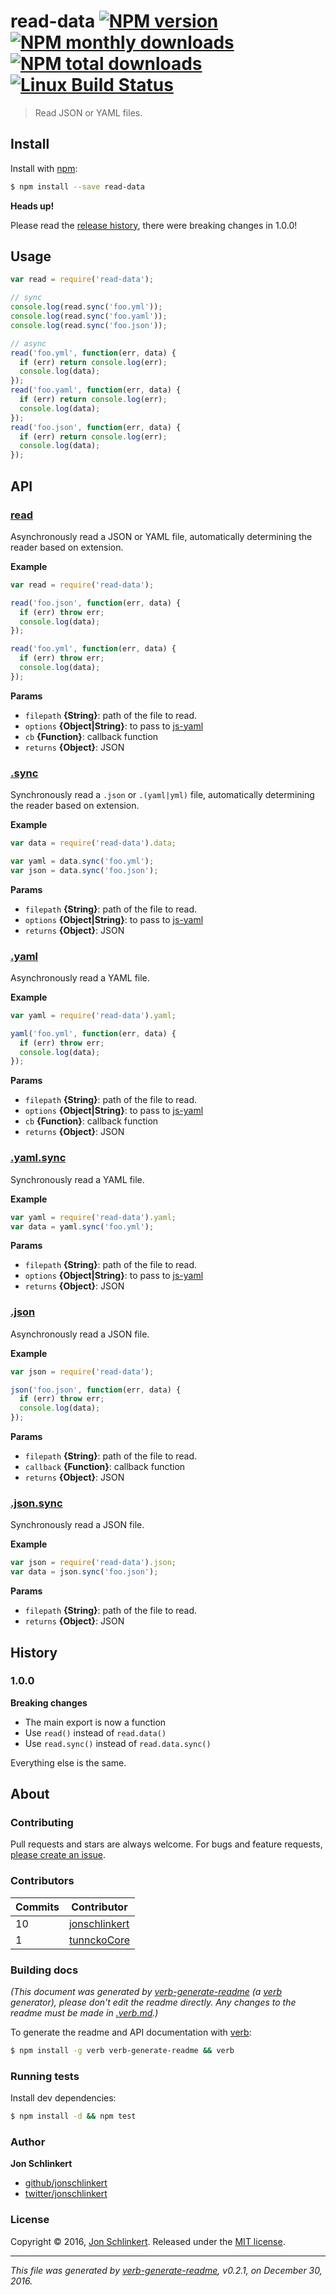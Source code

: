 # read-data [![NPM version](https://img.shields.io/npm/v/read-data.svg?style=flat)](https://www.npmjs.com/package/read-data) [![NPM monthly downloads](https://img.shields.io/npm/dm/read-data.svg?style=flat)](https://npmjs.org/package/read-data)  [![NPM total downloads](https://img.shields.io/npm/dt/read-data.svg?style=flat)](https://npmjs.org/package/read-data) [![Linux Build Status](https://img.shields.io/travis/jonschlinkert/read-data.svg?style=flat&label=Travis)](https://travis-ci.org/jonschlinkert/read-data)

> Read JSON or YAML files.

## Install

Install with [npm](https://www.npmjs.com/):

```sh
$ npm install --save read-data
```

**Heads up!**

Please read the [release history](#history), there were breaking changes in 1.0.0!

## Usage

```js
var read = require('read-data');

// sync
console.log(read.sync('foo.yml'));
console.log(read.sync('foo.yaml'));
console.log(read.sync('foo.json'));

// async
read('foo.yml', function(err, data) {
  if (err) return console.log(err);
  console.log(data);
});
read('foo.yaml', function(err, data) {
  if (err) return console.log(err);
  console.log(data);
});
read('foo.json', function(err, data) {
  if (err) return console.log(err);
  console.log(data);
});
```

## API

### [read](index.js#L41)

Asynchronously read a JSON or YAML file, automatically determining the reader based on extension.

**Example**

```js
var read = require('read-data');

read('foo.json', function(err, data) {
  if (err) throw err;
  console.log(data);
});

read('foo.yml', function(err, data) {
  if (err) throw err;
  console.log(data);
});
```

**Params**

* `filepath` **{String}**: path of the file to read.
* `options` **{Object|String}**: to pass to [js-yaml](https://github.com/nodeca/js-yaml)
* `cb` **{Function}**: callback function
* `returns` **{Object}**: JSON

### [.sync](index.js#L70)

Synchronously read a `.json` or `.(yaml|yml)` file, automatically determining the reader based on extension.

**Example**

```js
var data = require('read-data').data;

var yaml = data.sync('foo.yml');
var json = data.sync('foo.json');
```

**Params**

* `filepath` **{String}**: path of the file to read.
* `options` **{Object|String}**: to pass to [js-yaml](https://github.com/nodeca/js-yaml)
* `returns` **{Object}**: JSON

### [.yaml](index.js#L96)

Asynchronously read a YAML file.

**Example**

```js
var yaml = require('read-data').yaml;

yaml('foo.yml', function(err, data) {
  if (err) throw err;
  console.log(data);
});
```

**Params**

* `filepath` **{String}**: path of the file to read.
* `options` **{Object|String}**: to pass to [js-yaml](https://github.com/nodeca/js-yaml)
* `cb` **{Function}**: callback function
* `returns` **{Object}**: JSON

### [.yaml.sync](index.js#L113)

Synchronously read a YAML file.

**Example**

```js
var yaml = require('read-data').yaml;
var data = yaml.sync('foo.yml');
```

**Params**

* `filepath` **{String}**: path of the file to read.
* `options` **{Object|String}**: to pass to [js-yaml](https://github.com/nodeca/js-yaml)
* `returns` **{Object}**: JSON

### [.json](index.js#L134)

Asynchronously read a JSON file.

**Example**

```js
var json = require('read-data');

json('foo.json', function(err, data) {
  if (err) throw err;
  console.log(data);
});
```

**Params**

* `filepath` **{String}**: path of the file to read.
* `callback` **{Function}**: callback function
* `returns` **{Object}**: JSON

### [.json.sync](index.js#L166)

Synchronously read a JSON file.

**Example**

```js
var json = require('read-data').json;
var data = json.sync('foo.json');
```

**Params**

* `filepath` **{String}**: path of the file to read.
* `returns` **{Object}**: JSON

## History

### 1.0.0

**Breaking changes**

* The main export is now a function
* Use `read()` instead of `read.data()`
* Use `read.sync()` instead of `read.data.sync()`

Everything else is the same.

## About

### Contributing

Pull requests and stars are always welcome. For bugs and feature requests, [please create an issue](../../issues/new).

### Contributors

| **Commits** | **Contributor**<br/> | 
| --- | --- |
| 10 | [jonschlinkert](https://github.com/jonschlinkert) |
| 1 | [tunnckoCore](https://github.com/tunnckoCore) |

### Building docs

_(This document was generated by [verb-generate-readme](https://github.com/verbose/verb-generate-readme) (a [verb](https://github.com/verbose/verb) generator), please don't edit the readme directly. Any changes to the readme must be made in [.verb.md](.verb.md).)_

To generate the readme and API documentation with [verb](https://github.com/verbose/verb):

```sh
$ npm install -g verb verb-generate-readme && verb
```

### Running tests

Install dev dependencies:

```sh
$ npm install -d && npm test
```

### Author

**Jon Schlinkert**

* [github/jonschlinkert](https://github.com/jonschlinkert)
* [twitter/jonschlinkert](http://twitter.com/jonschlinkert)

### License

Copyright © 2016, [Jon Schlinkert](http://github.com/jonschlinkert).
Released under the [MIT license](LICENSE).

***

_This file was generated by [verb-generate-readme](https://github.com/verbose/verb-generate-readme), v0.2.1, on December 30, 2016._